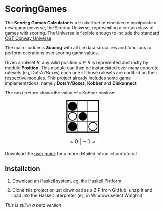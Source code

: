 ScoringGames
============

The <b>Scoring Games Calculator</b> is a Haskell set of modules to manipulate a new game universe, 
the Scoring Universe, representing a certain class of games with scoring. The Universe is flexible enough to include the standard [CGT Conway Universe](http://en.wikipedia.org/wiki/Surreal_number).

The main module is **Scoring** with all the data structures and functions to perform operations over scoring game values.

Given a ruleset $R$, any valid position $p \in R$ is represented abstractly by module **Position**. This module can then be instanciated over many concrete rulesets (eg, Dots'n'Boxes) each one of those rulesets are codified on their respective modules. This project already includes some game implementations, namely **Dots'n'Boxes**, **Kobber** and **Diskonnect**.

The next picture shows the value of a Kobber position:

<center><img src="scoringEg.png" alt="Kobber position" style="width:112px;height:151px"></center>

Download the [user guide](https://github.com/jpneto/ScoringGames/blob/master/userGuide/userGuide.pdf?raw=true) for a more detailed introduction/tutorial.

## Installation

1. Download an Haskell system, eg, the [Haskell Platform](https://www.haskell.org/platform/)

2. Clone this project or just download as a ZIP from GitHub, unzip it and load into the Haskell interpreter (eg, in Windows select Winghci)

_This is still in a beta version_